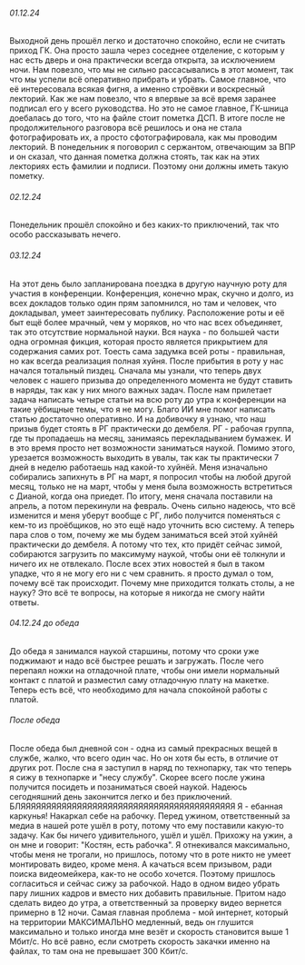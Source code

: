 ###### 01.12.24
Выходной день прошёл легко и достаточно спокойно, если не считать приход ГК. Она просто зашла через соседнее отделение, с которым у нас есть дверь и она практически всегда открыта, за исключением ночи. Нам повезло, что мы не сильно рассасывались в этот момент, так что мы успели всё оперативно прибрать и убрать. 
Самое главное, что её интересовала всякая фигня, а именно строёвки и воскресный лекторий. Как же нам повезло, что я впервые за всё время заранее подписал его у всего руководства. Но это не самое главное, ГК-шница доебалась до того, что на файле стоит пометка ДСП. В итоге после не продолжительного разговора всё решилось и она не стала фотографировать их, а просто сфотографировала, как мы проводим лекторий.
В понедельник я поговорил с сержантом, отвечающим за ВПР и он сказал, что данная пометка должна стоять, так как на этих лекториях есть фамилии и подписи. Поэтому они должны иметь такую пометку.
###### 02.12.24
Понедельник прошёл спокойно и без каких-то приключений, так что особо рассказывать нечего.
###### 03.12.24
На этот день было запланирована поездка в другую научную роту для участия в конференции. Конференция, конечно мрак, скучно и долго, из всех докладов только один прям запомнился, но там и человек, что докладывал, умеет заинтересовать публику.
Расположение роты и её быт ещё более мрачный, чем у моряков, но что нас всех объединяет, так это отсутствие нормальной науки. Вся наука - по большей части одна огромная фикция, которая просто является прикрытием для содержания самих рот. Тоесть сама задумка всей роты - правильная, но как всегда реализация полная хуйня.
После прибытия в роту у нас начался тотальный пиздец. Сначала мы узнали, что теперь двух человек с нашего призыва до определенного момента не будут ставить в наряды, так как у них много важных задач. После нам прилетает задача написать четыре статьи на всю роту до утра к конференции на такие уёбищные темы, что я не могу. Благо ИИ мне помог написать статью достаточно оперативно. И на добивочку я узнаю, что наш призыв будет стоять в РГ практически до дембеля.
РГ - рабочая группа, где ты пропадаешь на месяц, занимаясь перекладыванием бумажек. И в это время просто нет возможности заниматься наукой. Помимо этого, урезается возможность выходить в увалы, так как ты практически 7 дней в неделю работаешь над какой-то хуйнёй.
Меня изначально собирались запихнуть в РГ на март, я попросил чтобы на любой другой месяц, только не на март, чтобы у меня была возможность встретиться с Дианой, когда она приедет. По итогу, меня сначала поставили на апрель, а потом перекинули на февраль. Очень сильно надеюсь, что всё изменится и меня уберут вообще с РГ, либо получится поменяться с кем-то из проёбщиков, но это ещё надо уточнить всю систему.
А теперь пара слов о том, почему же мы будем заниматься всей этой хуйнёй практически до дембеля. А потому что тех, кто придёт сейчас зимой, собираются загрузить по максимуму наукой, чтобы они её толкнули и ничего их не отвлекало.
После всех этих новостей я был в таком упадке, что я не могу его ни с чем сравнить. я просто думал о том, почему всё так происходит. Почему мне приходится толкать столы, а не науку? Это всё те вопросы, на которые я никогда не смогу найти ответы.
###### 04.12.24 до обеда
До обеда я занимался наукой старшины, потому что сроки уже поджимают и надо всё быстрее решать и загружать. После чего перепаял ножки на отладочной плате, чтобы они имели нормальный контакт с платой и разместил саму отладочную плату на макетке. Теперь есть всё, что необходимо для начала спокойной работы с платой.
###### После обеда
После обеда был дневной сон - одна из самый прекрасных вещей в службе, жалко, что всего один час. Но он хотя бы есть, в отличие от других рот. После сна я заступил в наряд по технопарку, так что теперь я сижу в технопарке и "несу службу". Скорее всего после ужина получится посидеть и позаниматься своей наукой. Надеюсь сегодняшний день закончится легко и без приключений. 
БЛЯЯЯЯЯЯЯЯЯЯЯЯЯЯЯЯЯЯЯЯЯЯЯЯЯЯЯЯЯЯЯЯЯЯЯЯЯЯЯЯЯЯ
Я - ебанная каркунья! Накаркал себе на рабочку. Перед ужином, ответственный за медиа в нашей роте ушёл в роту, потому что ему поставили какую-то задачу. Как бы ничего удивительного, ушёл и ушёл. Прихожу на ужин, а он мне и говорит: "Костян, есть рабочка".
Я отнекивался максимально, чтобы меня не трогали, но пришлось, потому что в роте никто не умеет монтировать видео, кроме меня. А качаться всем призывом, ради поиска видеомейкера, как-то не особо хочется. Поэтому пришлось согласиться и сейчас сижу за рабочкой. Надо в одном видео убрать пару лишних кадров и вместо них добавить правильные. Притом надо сделать видео до утра, а ответственный за проверку видео вернется примерно в 12 ночи.
Самая главная проблема - мой интернет, который на территории МАКСИМАЛЬНО медленный, ведь он глушится максимально и только иногда мне везёт и скорость становится выше 1 Мбит/с. Но всё равно, если смотреть скорость закачки именно на файлах, то там она не превышает 300 Кбит/с.
